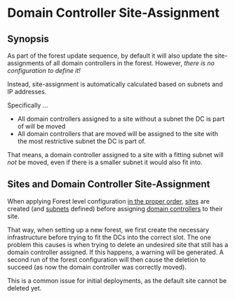 ﻿# Domain Controller Site-Assignment

## Synopsis

As part of the forest update sequence, by default it will also update the site-assignments of all domain controllers in the forest.
However, *there is no configuration to define it!*

Instead, site-assignment is automatically calculated based on subnets and IP addresses.

Specifically ...

+ All domain controllers assigned to a site without a subnet the DC is part of will be moved
+ All domain controllers that are moved will be assigned to the site with the most restrictive subnet the DC is part of.

That means, a domain controller assigned to a site with a fitting subnet will _not_ be moved, even if there is a smaller subnet it would also fit into.

## Sites and Domain Controller Site-Assignment

When applying Forest level configuration [in the proper order](../../advanced/processing-order.html), [sites](sites.html) are created (and [subnets](subnets.html) defined) before assigning [domain controllers](servers.html) to their site.

That way, when setting up a new forest, we first create the necessary infrastructure before trying to fit the DCs into the correct slot.
The one problem this causes is when trying to delete an undesired site that still has a domain controller assigned.
If this happens, a warning will be generated.
A second run of the forest configuration will then cause the deletion to succeed (as now the domain controller was correctly moved).

This is a common issue for initial deployments, as the default site cannot be deleted yet.
